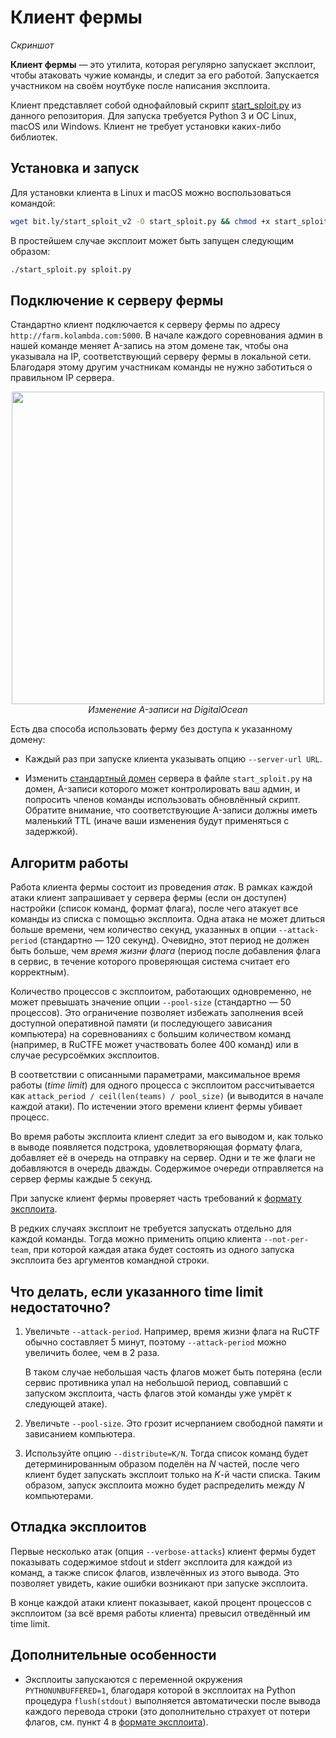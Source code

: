 Клиент фермы
============

*Скриншот*

**Клиент фермы** &mdash; это утилита, которая регулярно запускает эксплоит, чтобы атаковать чужие команды, и следит за его работой. Запускается участником на своём ноутбуке после написания эксплоита.

Клиент представляет собой однофайловый скрипт [start_sploit.py](../client/start_sploit.py) из данного репозитория. Для запуска требуется Python 3 и ОС Linux, macOS или Windows. Клиент не требует установки каких-либо библиотек.

## Установка и запуск

Для установки клиента в Linux и macOS можно воспользоваться командой:

```bash
wget bit.ly/start_sploit_v2 -O start_sploit.py && chmod +x start_sploit.py
```

В простейшем случае эксплоит может быть запущен следующим образом:

```bash
./start_sploit.py sploit.py
```

## Подключение к серверу фермы

Стандартно клиент подключается к серверу фермы по адресу `http://farm.kolambda.com:5000`. В начале каждого соревнования админ в нашей команде меняет A-запись на этом домене так, чтобы она указывала на IP, соответствующий серверу фермы в локальной сети. Благодаря этому другим участникам команды не нужно заботиться о правильном IP сервера.

<p align="center">
    <img src="https://github.com/borzunov/DestructiveFarm/blob/master/docs/images/changing_dns_record.png" width="500"><br>
    <i>Изменение A-записи на DigitalOcean</i>
</p>

Есть два способа использовать ферму без доступа к указанному домену:

- Каждый раз при запуске клиента указывать опцию `--server-url URL`.

- Изменить [стандартный домен](../client/start_sploit.py#L82) сервера в файле `start_sploit.py` на домен, A-записи которого может контролировать ваш админ, и попросить членов команды использовать обновлённый скрипт. Обратите внимание, что соответствующие A-записи должны иметь маленький TTL (иначе ваши изменения будут применяться с задержкой).

## Алгоритм работы

Работа клиента фермы состоит из проведения *атак*. В рамках каждой атаки клиент запрашивает у сервера фермы (если он доступен) настройки (список команд, формат флага), после чего атакует все команды из списка с помощью эксплоита. Одна атака не может длиться больше времени, чем количество секунд, указанных в опции `--attack-period` (стандартно &mdash; 120 секунд). Очевидно, этот период не должен быть больше, чем *время жизни флага* (период после добавления флага в сервис, в течение которого проверяющая система считает его корректным).

Количество процессов с эксплоитом, работающих одновременно, не может превышать значение опции `--pool-size` (стандартно &mdash; 50 процессов). Это ограничение позволяет избежать заполнения всей доступной оперативной памяти (и последующего зависания компьютера) на соревнованиях с большим количеством команд (например, в RuCTFE может участвовать более 400 команд) или в случае ресурсоёмких эксплоитов.

В соответствии с описанными параметрами, максимальное время работы (*time limit*) для одного процесса с эксплоитом рассчитывается как `attack_period / ceil(len(teams) / pool_size)` (и выводится в начале каждой атаки). По истечении этого времени клиент фермы убивает процесс.

Во время работы эксплоита клиент следит за его выводом и, как только в выводе появляется подстрока, удовлетворяющая формату флага, добавляет её в очередь на отправку на сервер. Одни и те же флаги не добавляются в очередь дважды. Содержимое очереди отправляется на сервер фермы каждые 5 секунд.

При запуске клиент фермы проверяет часть требований к [формату эксплоита](exploit_format.md).

В редких случаях эксплоит не требуется запускать отдельно для каждой команды. Тогда можно применить опцию клиента `--not-per-team`, при которой каждая атака будет состоять из одного запуска эксплоита без аргументов командной строки.

## Что делать, если указанного time limit недостаточно?

1. Увеличьте `--attack-period`. Например, время жизни флага на RuCTF обычно составляет 5 минут, поэтому `--attack-period` можно увеличить более, чем в 2 раза.

    В таком случае небольшая часть флагов может быть потеряна (если сервис противника упал на небольшой период, совпавший с запуском эксплоита, часть флагов этой команды уже умрёт к следующей атаке).

2. Увеличьте `--pool-size`. Это грозит исчерпанием свободной памяти и зависанием компьютера.

3. Используйте опцию `--distribute=K/N`. Тогда список команд будет детерминированным образом поделён на *N* частей, после чего клиент будет запускать эксплоит только на *K*-й части списка. Таким образом, запуск эксплоита можно будет распределить между *N* компьютерами.

## Отладка эксплоитов

Первые несколько атак (опция `--verbose-attacks`) клиент фермы будет показывать содержимое stdout и stderr эксплоита для каждой из команд, а также список флагов, извлечённых из этого вывода. Это позволяет увидеть, какие ошибки возникают при запуске эксплоита.

В конце каждой атаки клиент показывает, какой процент процессов с эксплоитом (за всё время работы клиента) превысил отведённый им time limit.

## Дополнительные особенности

- Эксплоиты запускаются с переменной окружения `PYTHONUNBUFFERED=1`, благодаря которой в эксплоитах на Python процедура `flush(stdout)` выполняется автоматически после вывода каждого перевода строки (это дополнительно страхует от потери флагов, см. пункт 4 в [формате эксплоита](exploit_format.md)).

